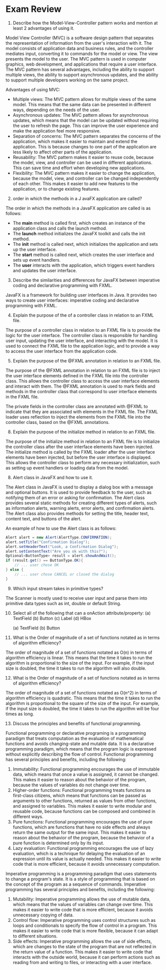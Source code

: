 
# Exam Review


1. Describe how the Model-View-Controller pattern works and mention at least 2 advantages of
using it.

Model View Controller (MVC) is a software design pattern that separates the representation of information from the user's interaction with it. The model consists of application data and business rules, and the controller mediates input, converting it to commands for the model or view. The view presents the model to the user. The MVC pattern is used in computer graphics, web development, and applications that require a user interface. The MVC pattern has several advantages, including the ability to support multiple views, the ability to support asynchronous updates, and the ability to support multiple developers working on the same project.

Advantages of using MVC:
- Multiple views: The MVC pattern allows for multiple views of the same model. This means that the same data can be presented in different ways, depending on the needs of the user.
- Asynchronous updates: The MVC pattern allows for asynchronous updates, which means that the model can be updated without requiring the user to refresh the page. This can improve the user experience and make the application feel more responsive.
- Separation of concerns: The MVC pattern separates the concerns of the application, which makes it easier to maintain and extend the application. This is because changes to one part of the application are less likely to affect other parts of the application.
- Reusability: The MVC pattern makes it easier to reuse code, because the model, view, and controller can be used in different applications. This can save time and effort when developing new applications.
- Flexibility: The MVC pattern makes it easier to change the application, because the model, view, and controller can be changed independently of each other. This makes it easier to add new features to the application, or to change existing features.

2. order in which the methods in a J avaFX application  are called?

The order in which the methods in a JavaFX application are called is as follows:
- The **main** method is called first, which creates an instance of the application class and calls the launch method.
- The **launch** method initializes the JavaFX toolkit and calls the init method.
- The **init** method is called next, which initializes the application and sets up the user interface.
- The **start** method is called next, which creates the user interface and sets up event handlers.
- The **user** interacts with the application, which triggers event handlers and updates the user interface.

3. Describe the similarities and differences for JavaFX between imperative coding and declarative
   programming with FXML.

JavaFX is a framework for building user interfaces in Java. It provides two ways to create user interfaces: imperative coding and declarative programming with FXML.

4. Explain the purpose of the of a controller class in relation to an FXML file.

The purpose of a controller class in relation to an FXML file is to provide the logic for the user interface. The controller class is responsible for handling user input, updating the user interface, and interacting with the model. It is used to connect the FXML file to the application logic, and to provide a way to access the user interface from the application code.



5. Explain the purpose of the @FXML annotation in relation to an FXML file.

The purpose of the @FXML annotation in relation to an FXML file is to inject the user interface elements defined in the FXML file into the controller class. This allows the controller class to access the user interface elements and interact with them. The @FXML annotation is used to mark fields and methods in the controller class that correspond to user interface elements in the FXML file.

The private fields in the controller class are annotated with @FXML to indicate that they are associated with elements in the FXML file. The FXML loader uses reflection to inject the elements from the FXML file into the controller class, based on the @FXML annotations.



8. Explain the purpose of the initialize method in relation to an FXML file.

The purpose of the initialize method in relation to an FXML file is to initialize the controller class after the user interface elements have been injected. The initialize method is called by the FXML loader after the user interface elements have been injected, but before the user interface is displayed. This allows the controller class to perform any necessary initialization, such as setting up event handlers or loading data from the model.

8. Alert class in JavaFX and how to use it.

The Alert class in JavaFX is used to display a dialog box with a message and optional buttons. It is used to provide feedback to the user, such as notifying them of an error or asking for confirmation. The Alert class provides several static methods for creating different types of alerts, such as information alerts, warning alerts, error alerts, and confirmation alerts. The Alert class also provides methods for setting the title, header text, content text, and buttons of the alert.

An example of how to use the Alert class is as follows:

```java
Alert alert = new Alert(AlertType.CONFIRMATION);
alert.setTitle("Confirmation Dialog");
alert.setHeaderText("Look, a Confirmation Dialog");
alert.setContentText("Are you ok with this?");
Optional<ButtonType> result = alert.showAndWait();
if (result.get() == ButtonType.OK){
    // ... user chose OK
} else {
    // ... user chose CANCEL or closed the dialog
}
```

9. Which input stream takes in primitive types?

The Scanner is mostly used to receive user input and parse them into primitive data types such as int, double or default String.

10. Select all of the following that can a onAction attribute/property:
    (a) TextField
    (b) Button
    (c) Label
    (d) HBox

    (a) TextField
    (b) Button


11. What is the Order of magnitude of a set of functions notated as in terms of algorithm efficiency?

The order of magnitude of a set of functions notated as O(n) in terms of algorithm efficiency is linear. This means that the time it takes to run the algorithm is proportional to the size of the input. For example, if the input size is doubled, the time it takes to run the algorithm will also double.

12. What is the Order of magnitude of a set of functions notated as in terms of algorithm efficiency?

The order of magnitude of a set of functions notated as O(n^2) in terms of algorithm efficiency is quadratic. This means that the time it takes to run the algorithm is proportional to the square of the size of the input. For example, if the input size is doubled, the time it takes to run the algorithm will be four times as long.


13. Discuss the principles and benefits of functional programming. 

Functional programming or declarative programing is a programming paradigm that treats computation as the evaluation of mathematical functions and avoids changing-state and mutable data. It is a declarative programming paradigm, which means that the program logic is expressed without explicitly describing the flow of control. Functional programming has several principles and benefits, including the following:
1. Immutability: Functional programming encourages the use of immutable data, which means that once a value is assigned, it cannot be changed. This makes it easier to reason about the behavior of the program, because the values of variables do not change over time.
2. Higher-order functions: Functional programming treats functions as first-class citizens, which means that functions can be passed as arguments to other functions, returned as values from other functions, and assigned to variables. This makes it easier to write modular and reusable code, because functions can be composed and combined in different ways.
3. Pure functions: Functional programming encourages the use of pure functions, which are functions that have no side effects and always return the same output for the same input. This makes it easier to reason about the behavior of the program, because the behavior of a pure function is determined only by its input.
4. Lazy evaluation: Functional programming encourages the use of lazy evaluation, which is a technique for delaying the evaluation of an expression until its value is actually needed. This makes it easier to write code that is more efficient, because it avoids unnecessary computation.

Imperative programming is a programming paradigm that uses statements to change a program's state. It is a style of programming that is based on the concept of the program as a sequence of commands. Imperative programming has several principles and benefits, including the following:
1. Mutability: Imperative programming allows the use of mutable data, which means that the values of variables can change over time. This makes it easier to write code that is more efficient, because it avoids unnecessary copying of data.
2. Control flow: Imperative programming uses control structures such as loops and conditionals to specify the flow of control in a program. This makes it easier to write code that is more flexible, because it can adapt to different situations.
3. Side effects: Imperative programming allows the use of side effects, which are changes to the state of the program that are not reflected in the return value of a function. This makes it easier to write code that interacts with the outside world, because it can perform actions such as reading from and writing to files, or interacting with a user interface.



